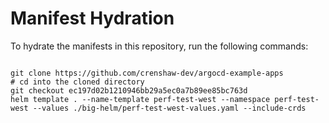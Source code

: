 
# Manifest Hydration

To hydrate the manifests in this repository, run the following commands:

```shell

git clone https://github.com/crenshaw-dev/argocd-example-apps
# cd into the cloned directory
git checkout ec197d02b1210946bb29a5ec0a7b89ee85bc763d
helm template . --name-template perf-test-west --namespace perf-test-west --values ./big-helm/perf-test-west-values.yaml --include-crds
```